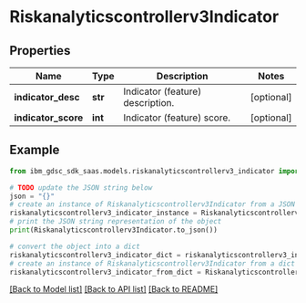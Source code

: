# Riskanalyticscontrollerv3Indicator


## Properties

Name | Type | Description | Notes
------------ | ------------- | ------------- | -------------
**indicator_desc** | **str** | Indicator (feature) description. | [optional] 
**indicator_score** | **int** | Indicator (feature) score. | [optional] 

## Example

```python
from ibm_gdsc_sdk_saas.models.riskanalyticscontrollerv3_indicator import Riskanalyticscontrollerv3Indicator

# TODO update the JSON string below
json = "{}"
# create an instance of Riskanalyticscontrollerv3Indicator from a JSON string
riskanalyticscontrollerv3_indicator_instance = Riskanalyticscontrollerv3Indicator.from_json(json)
# print the JSON string representation of the object
print(Riskanalyticscontrollerv3Indicator.to_json())

# convert the object into a dict
riskanalyticscontrollerv3_indicator_dict = riskanalyticscontrollerv3_indicator_instance.to_dict()
# create an instance of Riskanalyticscontrollerv3Indicator from a dict
riskanalyticscontrollerv3_indicator_from_dict = Riskanalyticscontrollerv3Indicator.from_dict(riskanalyticscontrollerv3_indicator_dict)
```
[[Back to Model list]](../README.md#documentation-for-models) [[Back to API list]](../README.md#documentation-for-api-endpoints) [[Back to README]](../README.md)


